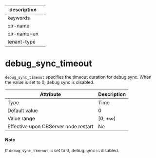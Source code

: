 |description||
|---|---|
|keywords||
|dir-name||
|dir-name-en||
|tenant-type||

# debug_sync_timeout


`debug_sync_timeout` specifies the timeout duration for debug sync. When the value is set to 0, debug sync is disabled.


| **Attribute** | **Description** |
|------------------|----------|
| Type | Time |
| Default value | 0 |
| Value range | \[0, +∞) |
| Effective upon OBServer node restart | No |


<main id="notice" type='explain'>
    <h4>Note</h4>
    <p>If <code>debug_sync_timeout</code> is set to 0, debug sync is disabled. </p>
</main>

